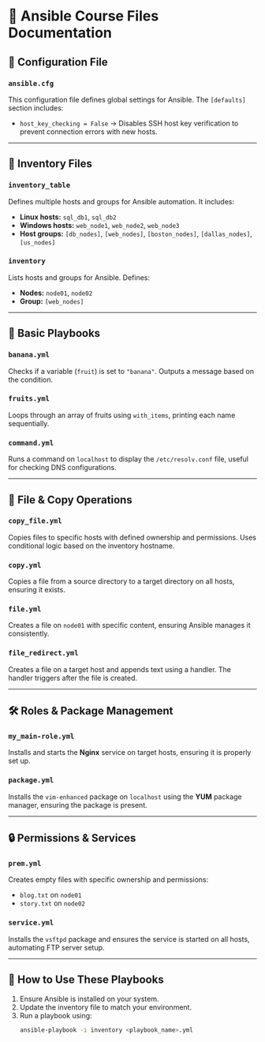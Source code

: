 # 📖 Ansible Course Files Documentation

## 📌 Configuration File  
### `ansible.cfg`  
This configuration file defines global settings for Ansible. The `[defaults]` section includes:  
- `host_key_checking = False` → Disables SSH host key verification to prevent connection errors with new hosts.  

---

## 📂 Inventory Files  
### `inventory_table`  
Defines multiple hosts and groups for Ansible automation. It includes:  
- **Linux hosts:** `sql_db1`, `sql_db2`  
- **Windows hosts:** `web_node1`, `web_node2`, `web_node3`  
- **Host groups:** `[db_nodes]`, `[web_nodes]`, `[boston_nodes]`, `[dallas_nodes]`, `[us_nodes]`  

### `inventory`  
Lists hosts and groups for Ansible. Defines:  
- **Nodes:** `node01`, `node02`  
- **Group:** `[web_nodes]`  

---

## 📜 Basic Playbooks  
### `banana.yml`  
Checks if a variable (`fruit`) is set to `"banana"`. Outputs a message based on the condition.  

### `fruits.yml`  
Loops through an array of fruits using `with_items`, printing each name sequentially.  

### `command.yml`  
Runs a command on `localhost` to display the `/etc/resolv.conf` file, useful for checking DNS configurations.  

---

## 📁 File & Copy Operations  
### `copy_file.yml`  
Copies files to specific hosts with defined ownership and permissions. Uses conditional logic based on the inventory hostname.  

### `copy.yml`  
Copies a file from a source directory to a target directory on all hosts, ensuring it exists.  

### `file.yml`  
Creates a file on `node01` with specific content, ensuring Ansible manages it consistently.  

### `file_redirect.yml`  
Creates a file on a target host and appends text using a handler. The handler triggers after the file is created.  

---

## 🛠️ Roles & Package Management  
### `my_main-role.yml`  
Installs and starts the **Nginx** service on target hosts, ensuring it is properly set up.  

### `package.yml`  
Installs the `vim-enhanced` package on `localhost` using the **YUM** package manager, ensuring the package is present.  

---

## 🔒 Permissions & Services  
### `prem.yml`  
Creates empty files with specific ownership and permissions:  
- `blog.txt` on `node01`  
- `story.txt` on `node02`  

### `service.yml`  
Installs the `vsftpd` package and ensures the service is started on all hosts, automating FTP server setup.  

---

## 📌 How to Use These Playbooks  
1. Ensure Ansible is installed on your system.  
2. Update the inventory file to match your environment.  
3. Run a playbook using:  
   ```sh
   ansible-playbook -i inventory <playbook_name>.yml
